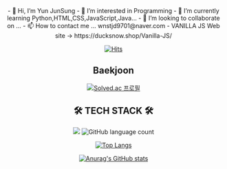 <div align='center'>
- 👋 Hi, I’m Yun JunSung
- 👀 I’m interested in Programming
- 🌱 I’m currently learning Python,HTML,CSS,JavaScript,Java...
- 💞️ I’m looking to collaborate on ...
- 📫 How to contact me ... wnstjd9701@naver.com
- VANILLA JS Web site -> https://ducksnow.shop/Vanilla-JS/
<!---
wnstjd9701/wnstjd9701 is a ✨ special ✨ repository because its `README.md` (this file) appears on your GitHub profile.
You can click the Preview link to take a look at your changes.
--->
  
[![Hits](https://hits.seeyoufarm.com/api/count/incr/badge.svg?url=https%3A%2F%2Fgithub.com%2Fwnstjd9701&count_bg=%2379C83D&title_bg=%23555555&icon=github.svg&icon_color=%23E7E7E7&title=hits&edge_flat=false)](https://github.com/wnstjd9701)

## Baekjoon 
[![Solved.ac
프로필](http://mazassumnida.wtf/api/generate_badge?boj=wnstjd9701)](https://solved.ac/wnstjd9701)



## 🛠 TECH STACK 🛠 
<img src="https://img.shields.io/badge/Python-3766AB?style=flat-square&logo=Python&logoColor=white"/></a>
![GitHub language count](https://img.shields.io/github/languages/count/wnstjd9701/CodingTest)

[![Top Langs](https://github-readme-stats.vercel.app/api/top-langs/?username=wnstjd9701&layout=compact)](https://github.com/wnstjd9701/github-readme-stats)

[![Anurag's GitHub stats](https://github-readme-stats.vercel.app/api?username=wnstjd9701)](https://github.com/wnstjd9701/github-readme-stats)
</div>
